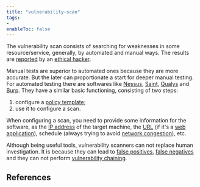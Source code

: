 ```yaml
---
title: "vulnerability-scan"
tags:
- 
enableToc: false
---
```


The vulnerability scan consists of searching for weaknesses in some resource/service, generally, by automated and manual ways. The results are [reported](notes/vulnerability-report.md) by an [ethical hacker](notes/ethical-hacking.md).

Manual tests are superior to automated ones because they are more accurate. But the later can proportionate a start for deeper manual testing. For automated testing there are softwares like [Nessus](https://www.tenable.com/products/nessus), [Saint](https://www.carson-saint.com), [Qualys](https://www.qualys.com/apps/vulnerability-management-detection-response/) and [Burp](https://portswigger.net/burp). They have a similar basic functioning, consisting of two steps:
1. configure a [policy template](notes/policy-template.md);
2. use it to configure a scan.

When configuring a scan, you need to provide some information for the software, as the [IP address](notes/ip-address.md) of the target machine, the [URL](notes/url.md) (if it's a [web application](notes/web-application.md)), schedule (always trying to avoid [network congestion](notes/network-congestion.md)), etc.

Although being useful tools, vulnerability scanners can not replace human investigation. It is because they can lead to [false positives](notes/false-positive.md), [false negatives](notes/false-negative.md) and they can not perform [vulnerability chaining](notes/vulnerability-chaining.md).

## References

